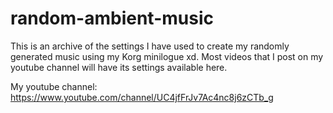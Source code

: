 # random-ambient-music

This is an archive of the settings I have used to create my randomly generated music using my Korg minilogue xd.
Most videos that I post on my youtube channel will have its settings available here.

My youtube channel: https://www.youtube.com/channel/UC4jfFrJv7Ac4nc8j6zCTb_g
